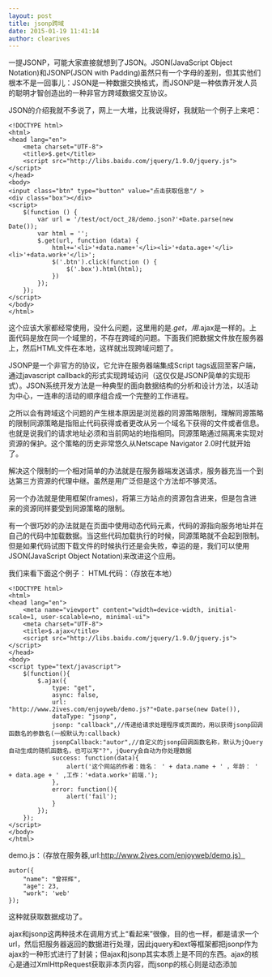 ```yaml
---
layout: post
title: jsonp跨域
date: 2015-01-19 11:41:14
author: clearives
---
```

一提JSONP，可能大家直接就想到了JSON。JSON(JavaScript Object Notation)和JSONP(JSON with Padding)虽然只有一个字母的差别，但其实他们根本不是一回事儿：JSON是一种数据交换格式，而JSONP是一种依靠开发人员的聪明才智创造出的一种非官方跨域数据交互协议。
<!--more-->
JSON的介绍我就不多说了，网上一大堆，比我说得好，我就贴一个例子上来吧：
```
<!DOCTYPE html>
<html>
<head lang="en">
    <meta charset="UTF-8">
    <title>$.get</title>
    <script src="http://libs.baidu.com/jquery/1.9.0/jquery.js"></script>
</head>
<body>
<input class="btn" type="button" value="点击获取信息"/ >
<div class="box"></div>
<script>
    $(function () {
        var url = '/test/oct/oct_28/demo.json?'+Date.parse(new Date());
        var html = '';
        $.get(url, function (data) {
            html+='<li>'+data.name+'</li><li>'+data.age+'</li><li>'+data.work+'</li>';
            $('.btn').click(function () {
                $('.box').html(html);
            })
        });
    });
</script>
</body>
</html>
```
这个应该大家都经常使用，没什么问题，这里用的是$.get，用$.ajax是一样的。上面代码是放在同一个域里的，不存在跨域的问题。下面我们把数据文件放在服务器上，然后HTML文件在本地，这样就出现跨域问题了。

JSONP是一个非官方的协议，它允许在服务器端集成Script tags返回至客户端，通过javascript callback的形式实现跨域访问（这仅仅是JSONP简单的实现形式）。JSON系统开发方法是一种典型的面向数据结构的分析和设计方法，以活动为中心，一连串的活动的顺序组合成一个完整的工作进程。

之所以会有跨域这个问题的产生根本原因是浏览器的同源策略限制，理解同源策略的限制同源策略是指阻止代码获得或者更改从另一个域名下获得的文件或者信息。也就是说我们的请求地址必须和当前网站的地指相同。同源策略通过隔离来实现对资源的保护。这个策略的历史非常悠久从Netscape Navigator 2.0时代就开始了。

解决这个限制的一个相对简单的办法就是在服务器端发送请求，服务器充当一个到达第三方资源的代理中继。虽然是用广泛但是这个方法却不够灵活。

另一个办法就是使用框架(frames)，将第三方站点的资源包含进来，但是包含进来的资源同样要受到同源策略的限制。

有一个很巧妙的办法就是在页面中使用动态代码元素，代码的源指向服务地址并在自己的代码中加载数据。当这些代码加载执行的时候，同源策略就不会起到限制。但是如果代码试图下载文件的时候执行还是会失败，幸运的是，我们可以使用JSON(JavaScript Object Notation)来改进这个应用。

我们来看下面这个例子：
HTML代码：（存放在本地）
```
<!DOCTYPE html>
<html>
<head lang="en">
    <meta name="viewport" content="width=device-width, initial-scale=1, user-scalable=no, minimal-ui">
    <meta charset="UTF-8">
    <title>$.ajax</title>
    <script src="http://libs.baidu.com/jquery/1.9.0/jquery.js"></script>
</head>
<body>
<script type="text/javascript">
    $(function(){
        $.ajax({
            type: "get",
            async: false,
            url: "http://www.2ives.com/enjoyweb/demo.js?"+Date.parse(new Date()),
            dataType: "jsonp",
            jsonp: "callback",//传递给请求处理程序或页面的，用以获得jsonp回调函数名的参数名(一般默认为:callback)
            jsonpCallback:"autor",//自定义的jsonp回调函数名称，默认为jQuery自动生成的随机函数名，也可以写"?"，jQuery会自动为你处理数据
            success: function(data){
                alert('这个网站的作者：姓名： ' + data.name + ' ，年龄： ' + data.age + ' ,工作：'+data.work+'前端.');
            },
            error: function(){
                alert('fail');
            }
        });
    });
</script>
</body>
</html>
```
demo.js：（存放在服务器,url:http://www.2ives.com/enjoyweb/demo.js）

```
autor({
    "name": "曾祥辉",
    "age": 23,
    "work": 'web'
});
```
这种就获取数据成功了。

ajax和jsonp这两种技术在调用方式上“看起来”很像，目的也一样，都是请求一个url，然后把服务器返回的数据进行处理，因此jquery和ext等框架都把jsonp作为ajax的一种形式进行了封装；但ajax和jsonp其实本质上是不同的东西。ajax的核心是通过XmlHttpRequest获取非本页内容，而jsonp的核心则是动态添加<script>标签来调用服务器提供的js脚本。所以说，其实ajax与jsonp的区别不在于是否跨域，ajax通过服务端代理一样可以实现跨域，jsonp本身也不排斥同域的数据的获取。还有就是，jsonp是一种方式或者说非强制性协议，如同ajax一样，它也不一定非要用json格式来传递数据，如果你愿意，字符串都行，只不过这样不利于用jsonp提供公开服务。总而言之，jsonp不是ajax的一个特例，哪怕jquery等巨头把jsonp封装进了ajax，也不能改变这一点！

具体大家可以尝试下这种写法。
